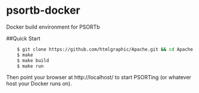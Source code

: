 # psortb-docker
Docker build environment for PSORTb

##Quick Start
```bash
    $ git clone https://github.com/htmlgraphic/Apache.git && cd Apache
    $ make
    $ make build
    $ make run
```

Then point your browser at http://localhost/ to start PSORTing (or whatever host your Docker runs on).
